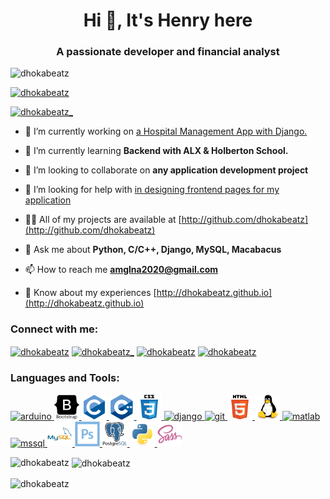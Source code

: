 <h1 align="center">Hi 👋, It's Henry here</h1>
<h3 align="center">A passionate developer and financial analyst</h3>

<p align="left"> <img src="https://komarev.com/ghpvc/?username=dhokabeatz&label=Profile%20views&color=0e75b6&style=flat" alt="dhokabeatz" /> </p>

<p align="left"> <a href="https://github.com/ryo-ma/github-profile-trophy"><img src="https://github-profile-trophy.vercel.app/?username=dhokabeatz" alt="dhokabeatz" /></a> </p>

<p align="left"> <a href="https://twitter.com/dhokabeatz_" target="blank"><img src="https://img.shields.io/twitter/follow/dhokabeatz_?logo=twitter&style=for-the-badge" alt="dhokabeatz_" /></a> </p>

- 🔭 I’m currently working on [a Hospital Management App with Django.](http://github.com/dhokabeatz)

- 🌱 I’m currently learning **Backend with ALX & Holberton School.**

- 👯 I’m looking to collaborate on **any application development project**

- 🤝 I’m looking for help with [in designing frontend pages for my application](http://github.com/dhokabeatz)

- 👨‍💻 All of my projects are available at [http://github.com/dhokabeatz](http://github.com/dhokabeatz)

- 💬 Ask me about **Python, C/C++, Django, MySQL, Macabacus**

- 📫 How to reach me **amglna2020@gmail.com**

- 📄 Know about my experiences [http://dhokabeatz.github.io](http://dhokabeatz.github.io)

<h3 align="left">Connect with me:</h3>
<p align="left">
<a href="https://dev.to/dhokabeatz" target="blank"><img align="center" src="https://raw.githubusercontent.com/rahuldkjain/github-profile-readme-generator/master/src/images/icons/Social/devto.svg" alt="dhokabeatz" height="30" width="40" /></a>
<a href="https://twitter.com/dhokabeatz_" target="blank"><img align="center" src="https://raw.githubusercontent.com/rahuldkjain/github-profile-readme-generator/master/src/images/icons/Social/twitter.svg" alt="dhokabeatz_" height="30" width="40" /></a>
<a href="https://linkedin.com/in/dhokabeatz" target="blank"><img align="center" src="https://raw.githubusercontent.com/rahuldkjain/github-profile-readme-generator/master/src/images/icons/Social/linked-in-alt.svg" alt="dhokabeatz" height="30" width="40" /></a>
<a href="https://www.hackerrank.com/dhokabeatz" target="blank"><img align="center" src="https://raw.githubusercontent.com/rahuldkjain/github-profile-readme-generator/master/src/images/icons/Social/hackerrank.svg" alt="dhokabeatz" height="30" width="40" /></a>
</p>

<h3 align="left">Languages and Tools:</h3>
<p align="left"> <a href="https://www.arduino.cc/" target="_blank" rel="noreferrer"> <img src="https://cdn.worldvectorlogo.com/logos/arduino-1.svg" alt="arduino" width="40" height="40"/> </a> <a href="https://getbootstrap.com" target="_blank" rel="noreferrer"> <img src="https://raw.githubusercontent.com/devicons/devicon/master/icons/bootstrap/bootstrap-plain-wordmark.svg" alt="bootstrap" width="40" height="40"/> </a> <a href="https://www.cprogramming.com/" target="_blank" rel="noreferrer"> <img src="https://raw.githubusercontent.com/devicons/devicon/master/icons/c/c-original.svg" alt="c" width="40" height="40"/> </a> <a href="https://www.w3schools.com/cpp/" target="_blank" rel="noreferrer"> <img src="https://raw.githubusercontent.com/devicons/devicon/master/icons/cplusplus/cplusplus-original.svg" alt="cplusplus" width="40" height="40"/> </a> <a href="https://www.w3schools.com/css/" target="_blank" rel="noreferrer"> <img src="https://raw.githubusercontent.com/devicons/devicon/master/icons/css3/css3-original-wordmark.svg" alt="css3" width="40" height="40"/> </a> <a href="https://www.djangoproject.com/" target="_blank" rel="noreferrer"> <img src="https://cdn.worldvectorlogo.com/logos/django.svg" alt="django" width="40" height="40"/> </a> <a href="https://git-scm.com/" target="_blank" rel="noreferrer"> <img src="https://www.vectorlogo.zone/logos/git-scm/git-scm-icon.svg" alt="git" width="40" height="40"/> </a> <a href="https://www.w3.org/html/" target="_blank" rel="noreferrer"> <img src="https://raw.githubusercontent.com/devicons/devicon/master/icons/html5/html5-original-wordmark.svg" alt="html5" width="40" height="40"/> </a> <a href="https://www.linux.org/" target="_blank" rel="noreferrer"> <img src="https://raw.githubusercontent.com/devicons/devicon/master/icons/linux/linux-original.svg" alt="linux" width="40" height="40"/> </a> <a href="https://www.mathworks.com/" target="_blank" rel="noreferrer"> <img src="https://upload.wikimedia.org/wikipedia/commons/2/21/Matlab_Logo.png" alt="matlab" width="40" height="40"/> </a> <a href="https://www.microsoft.com/en-us/sql-server" target="_blank" rel="noreferrer"> <img src="https://www.svgrepo.com/show/303229/microsoft-sql-server-logo.svg" alt="mssql" width="40" height="40"/> </a> <a href="https://www.mysql.com/" target="_blank" rel="noreferrer"> <img src="https://raw.githubusercontent.com/devicons/devicon/master/icons/mysql/mysql-original-wordmark.svg" alt="mysql" width="40" height="40"/> </a> <a href="https://www.photoshop.com/en" target="_blank" rel="noreferrer"> <img src="https://raw.githubusercontent.com/devicons/devicon/master/icons/photoshop/photoshop-line.svg" alt="photoshop" width="40" height="40"/> </a> <a href="https://www.postgresql.org" target="_blank" rel="noreferrer"> <img src="https://raw.githubusercontent.com/devicons/devicon/master/icons/postgresql/postgresql-original-wordmark.svg" alt="postgresql" width="40" height="40"/> </a> <a href="https://www.python.org" target="_blank" rel="noreferrer"> <img src="https://raw.githubusercontent.com/devicons/devicon/master/icons/python/python-original.svg" alt="python" width="40" height="40"/> </a> <a href="https://sass-lang.com" target="_blank" rel="noreferrer"> <img src="https://raw.githubusercontent.com/devicons/devicon/master/icons/sass/sass-original.svg" alt="sass" width="40" height="40"/> </a> </p>

<p><img align="left" src="https://github-readme-stats.vercel.app/api/top-langs?username=dhokabeatz&show_icons=true&locale=en&layout=compact" alt="dhokabeatz" /></p>

<p>&nbsp;<img align="center" src="https://github-readme-stats.vercel.app/api?username=dhokabeatz&show_icons=true&locale=en" alt="dhokabeatz" /></p>

<p><img align="center" src="https://github-readme-streak-stats.herokuapp.com/?user=dhokabeatz&" alt="dhokabeatz" /></p>
